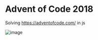 # Advent of Code 2018
Solving https://adventofcode.com/ in js

![image](https://biztechmagazine.com/sites/default/files/tiny-uploads/2012/santa-computer-760.jpg)
